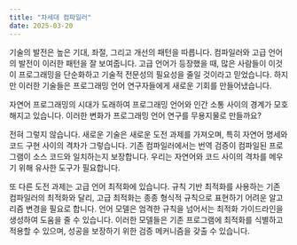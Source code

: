 ```yaml
---
title: "차세대 컴파일러"
date: 2025-03-20
---
```


기술의 발전은 높은 기대, 좌절, 그리고 개선의 패턴을 따릅니다. 컴파일러와 고급 언어의 발전이 이러한 패턴을 잘 보여줍니다. 고급 언어가 등장했을 때, 많은 사람들이 이것이 프로그래밍을 단순화하고 기술적 전문성의 필요성을 줄일 것이라고 믿었습니다. 하지만 이러한 기술들은 프로그래밍 언어 연구자들에게 새로운 기회를 만들어냈습니다.

자연어 프로그래밍의 시대가 도래하여 프로그래밍 언어와 인간 소통 사이의 경계가 모호해지고 있습니다. 이러한 변화가 프로그래밍 언어 연구를 무용지물로 만들까요?

전혀 그렇지 않습니다. 새로운 기술은 새로운 도전 과제를 가져오며, 특히 자연어 명세와 코드 구현 사이의 격차가 그렇습니다. 기존 컴파일러에서는 번역 검증이 컴파일된 프로그램이 소스 코드와 일치하는지 보장합니다. 우리는 자연어와 코드 사이의 격차를 메우기 위해 유사한 도구가 필요합니다.

또 다른 도전 과제는 고급 언어 최적화에 있습니다. 규칙 기반 최적화를 사용하는 기존 컴파일러의 최적화와 달리, 고급 최적화는 종종 형식적 규칙으로 표현하기 어려운 알고리즘 변경을 필요로 합니다. 언어 모델은 엄격한 규칙을 넘어서는 최적화 가이드라인을 생성하여 도움을 줄 수 있습니다. 이러한 모델들은 기존 프로그램에 최적화를 식별하고 적용할 수 있으며, 성공을 보장하기 위한 검증 메커니즘을 갖출 수 있습니다. 